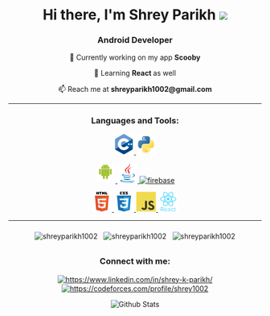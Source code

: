 <h1 align="center">Hi there, I'm Shrey Parikh <img src="https://media.giphy.com/media/hvRJCLFzcasrR4ia7z/giphy.gif"width="25px"></h1>

<h3 align="center">Android Developer</h3>
<p align="center">🔭 Currently working on my app <b>Scooby</b></p>
<p align="center">🌱 Learning <b>React </b>as well</p>
<p align="center">📫 Reach me at <b>shreyparikh1002@gmail.com</b></p>
          
<hr>
<h3 align="center">Languages and Tools:</h3>

<p align="center">
<a href="https://www.w3schools.com/cpp/" target="_blank" rel="noreferrer"> <img
        src="https://raw.githubusercontent.com/devicons/devicon/master/icons/cplusplus/cplusplus-original.svg"
        alt="cplusplus" width="40" height="40" /> </a>
<a href="https://www.python.org" target="_blank" rel="noreferrer"> <img
        src="https://raw.githubusercontent.com/devicons/devicon/master/icons/python/python-original.svg" alt="python"
        width="40" height="40" /> </a>
</p>

<p align="center">
<a href="https://developer.android.com" target="_blank" rel="noreferrer"> <img
        src="https://raw.githubusercontent.com/devicons/devicon/master/icons/android/android-original-wordmark.svg"
        alt="android" width="40" height="40" /> </a>
<a href="https://www.java.com" target="_blank" rel="noreferrer"> <img
        src="https://raw.githubusercontent.com/devicons/devicon/master/icons/java/java-original.svg" alt="java"
        width="40" height="40" /> </a>
<a href="https://firebase.google.com/" target="_blank" rel="noreferrer"> <img
        src="https://www.vectorlogo.zone/logos/firebase/firebase-icon.svg" alt="firebase" width="40" height="40" /> </a>
</p>

<p align="center">
<a href="https://www.w3.org/html/" target="_blank" rel="noreferrer"> <img
        src="https://raw.githubusercontent.com/devicons/devicon/master/icons/html5/html5-original-wordmark.svg"
        alt="html5" width="40" height="40" /> </a>
<a href="https://www.w3schools.com/css/" target="_blank" rel="noreferrer"> <img
        src="https://raw.githubusercontent.com/devicons/devicon/master/icons/css3/css3-original-wordmark.svg" alt="css3"
        width="40" height="40" /> </a>
<a href="https://developer.mozilla.org/en-US/docs/Web/JavaScript" target="_blank" rel="noreferrer"> <img
        src="https://raw.githubusercontent.com/devicons/devicon/master/icons/javascript/javascript-original.svg"
        alt="javascript" width="40" height="40" /> </a>
<a href="https://reactjs.org/" target="_blank" rel="noreferrer"> <img
        src="https://raw.githubusercontent.com/devicons/devicon/master/icons/react/react-original-wordmark.svg"
        alt="react" width="40" height="40" /> </a> 
</p>
<hr>
<p align="center">
<img src="https://github-readme-stats.vercel.app/api?username=shreyparikh1002&show_icons=true&locale=en"
        alt="shreyparikh1002" width="300" align="center" style="margin:0.5rem"/>
<img src="https://github-readme-stats.vercel.app/api/top-langs?username=shreyparikh1002&show_icons=true&locale=en&layout=compact"
        alt="shreyparikh1002" align="center" style="margin:5 rem"/>
<img src="https://github-readme-streak-stats.herokuapp.com/?user=shreyparikh1002&"
        alt="shreyparikh1002" width="300" align="center" style="margin:0.5rem"/>
</p>

<h3 align="center">Connect with me:</h3>
<p align="center">
    <a href="https://linkedin.com/in/https://www.linkedin.com/in/shrey-k-parikh/" target="blank"><img align="center"
            src="https://raw.githubusercontent.com/rahuldkjain/github-profile-readme-generator/master/src/images/icons/Social/linked-in-alt.svg"
            alt="https://www.linkedin.com/in/shrey-k-parikh/" height="30" width="40" /></a>
    <a href="https://codeforces.com/profile/https://codeforces.com/profile/shrey1002" target="blank"><img align="center"
            src="https://raw.githubusercontent.com/rahuldkjain/github-profile-readme-generator/master/src/images/icons/Social/codeforces.svg"
            alt="https://codeforces.com/profile/shrey1002" height="30" width="40" /></a>
</p>
<p align="center">
    <img src="https://raw.githubusercontent.com/mayhemantt/mayhemantt/Update/svg/Bottom.svg" alt="Github Stats" />
</p>
